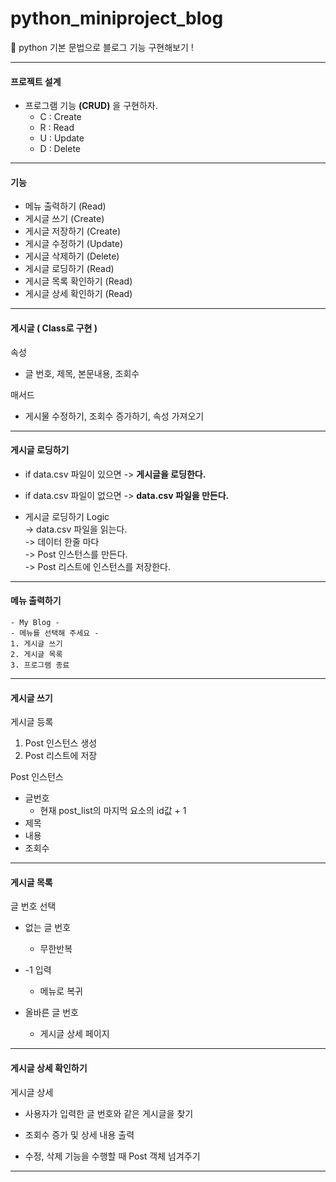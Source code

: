 <h1> python_miniproject_blog </h1>
📝 python 기본 문법으로 블로그 기능 구현해보기 !

---

<h4> 프로젝트 설계 </h4>

- 프로그램 기능 **(CRUD)** 을 구현하자.
  - C : Create
  - R : Read
  - U : Update
  - D : Delete

---

<h4>기능</h4>

- 메뉴 출력하기 (Read)
- 게시글 쓰기 (Create)
- 게시글 저장하기 (Create)
- 게시글 수정하기 (Update)
- 게시글 삭제하기 (Delete)
- 게시글 로딩하기 (Read)
- 게시글 목록 확인하기 (Read)
- 게시글 상세 확인하기 (Read)

---

<h4>게시글 ( Class로 구현 )</h4>

속성

- 글 번호, 제목, 본문내용, 조회수

매서드

- 게시물 수정하기, 조회수 증가하기, 속성 가져오기

---

<h4>게시글 로딩하기</h4>

- if data.csv 파일이 있으면
  -> **게시글을 로딩한다.**

- if data.csv 파일이 없으면
  -> **data.csv 파일을 만든다.**

- 게시글 로딩하기 Logic  
  -> data.csv 파일을 읽는다.  
  -> 데이터 한줄 마다  
  -> Post 인스턴스를 만든다.  
  -> Post 리스트에 인스턴스를 저장한다.

---

<h4>메뉴 출력하기</h4>

```
- My Blog -
- 메뉴를 선택해 주세요 -
1. 게시글 쓰기
2. 게시글 목록
3. 프로그램 종료
```

---

<h4>게시글 쓰기</h4>

게시글 등록

1. Post 인스턴스 생성
2. Post 리스트에 저장

Post 인스턴스

- 글번호
  - 현재 post_list의 마지먹 요소의 id값 + 1
- 제목
- 내용
- 조회수

---

<h4> 게시글 목록</h4>

글 번호 선택

- 없는 글 번호
  - 무한반복

- -1 입력
  - 메뉴로 복귀

- 올바른 글 번호
  - 게시글 상세 페이지

---

<h4> 게시글 상세 확인하기 </h4>

게시글 상세

- 사용자가 입력한 글 번호와 같은 게시글을 찾기

- 조회수 증가 및 상세 내용 출력

- 수정, 삭제 기능을 수행할 때 Post 객체 넘겨주기

---
